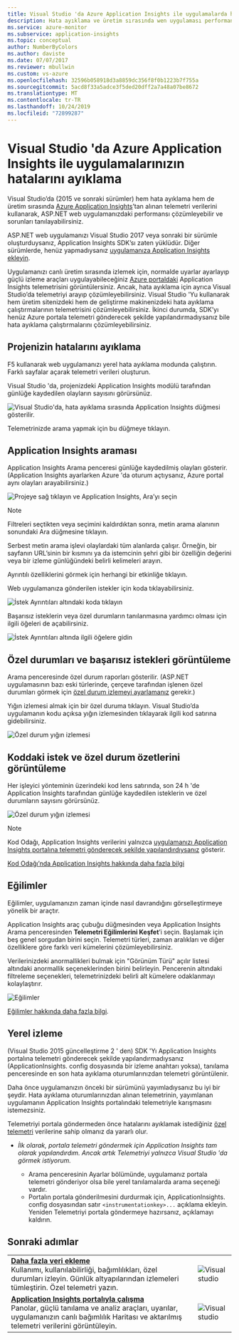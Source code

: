 ```yaml
---
title: Visual Studio 'da Azure Application Insights ile uygulamalarda hata ayıklama | Microsoft Docs
description: Hata ayıklama ve üretim sırasında wen uygulaması performans analizi ve tanılama.
ms.service: azure-monitor
ms.subservice: application-insights
ms.topic: conceptual
author: NumberByColors
ms.author: daviste
ms.date: 07/07/2017
ms.reviewer: mbullwin
ms.custom: vs-azure
ms.openlocfilehash: 32596b058918d3a8859dc356f8f0b1223b7f755a
ms.sourcegitcommit: 5acd8f33a5adce3f5ded20dff2a7a48a07be8672
ms.translationtype: MT
ms.contentlocale: tr-TR
ms.lasthandoff: 10/24/2019
ms.locfileid: "72899287"
---
```

# <a name="debug-your-applications-with-azure-application-insights-in-visual-studio"></a>Visual Studio 'da Azure Application Insights ile uygulamalarınızın hatalarını ayıklama
Visual Studio’da (2015 ve sonraki sürümler) hem hata ayıklama hem de üretim sırasında [Azure Application Insights](../../azure-monitor/app/app-insights-overview.md)’tan alınan telemetri verilerini kullanarak, ASP.NET web uygulamanızdaki performansı çözümleyebilir ve sorunları tanılayabilirsiniz.

ASP.NET web uygulamanızı Visual Studio 2017 veya sonraki bir sürümle oluşturduysanız, Application Insights SDK’sı zaten yüklüdür. Diğer sürümlerde, henüz yapmadıysanız [uygulamanıza Application Insights ekleyin](../../azure-monitor/app/asp-net.md).

Uygulamanızı canlı üretim sırasında izlemek için, normalde uyarlar ayarlayıp güçlü izleme araçları uygulayabileceğiniz [Azure portaldaki](https://portal.azure.com) Application Insights telemetrisini görüntülersiniz. Ancak, hata ayıklama için ayrıca Visual Studio’da telemetriyi arayıp çözümleyebilirsiniz. Visual Studio 'Yu kullanarak hem üretim sitenizdeki hem de geliştirme makinenizdeki hata ayıklama çalıştırmalarının telemetrisini çözümleyebilirsiniz. İkinci durumda, SDK’yı henüz Azure portala telemetri gönderecek şekilde yapılandırmadıysanız bile hata ayıklama çalıştırmalarını çözümleyebilirsiniz. 

## <a name="run"></a> Projenizin hatalarını ayıklama
F5 kullanarak web uygulamanızı yerel hata ayıklama modunda çalıştırın. Farklı sayfalar açarak telemetri verileri oluşturun.

Visual Studio 'da, projenizdeki Application Insights modülü tarafından günlüğe kaydedilen olayların sayısını görürsünüz.

![Visual Studio'da, hata ayıklama sırasında Application Insights düğmesi gösterilir.](./media/visual-studio/appinsights-09eventcount.png)

Telemetrinizde arama yapmak için bu düğmeye tıklayın. 

## <a name="application-insights-search"></a>Application Insights araması
Application Insights Arama penceresi günlüğe kaydedilmiş olayları gösterir. (Application Insights ayarlarken Azure 'da oturum açtıysanız, Azure portal aynı olayları arayabilirsiniz.)

![Projeye sağ tıklayın ve Application Insights, Ara’yı seçin](./media/visual-studio/34.png)

> [!NOTE] 
> Filtreleri seçtikten veya seçimini kaldırdıktan sonra, metin arama alanının sonundaki Ara düğmesine tıklayın.
>

Serbest metin arama işlevi olaylardaki tüm alanlarda çalışır. Örneğin, bir sayfanın URL’sinin bir kısmını ya da istemcinin şehri gibi bir özelliğin değerini veya bir izleme günlüğündeki belirli kelimeleri arayın.

Ayrıntılı özelliklerini görmek için herhangi bir etkinliğe tıklayın.

Web uygulamanıza gönderilen istekler için koda tıklayabilirsiniz.

![İstek Ayrıntıları altındaki koda tıklayın](./media/visual-studio/31.png)

Başarısız isteklerin veya özel durumların tanılanmasına yardımcı olması için ilgili öğeleri de açabilirsiniz.

![İstek Ayrıntıları altında ilgili öğelere gidin](./media/visual-studio/41.png)

## <a name="view-exceptions-and-failed-requests"></a>Özel durumları ve başarısız istekleri görüntüleme
Arama penceresinde özel durum raporları gösterilir. (ASP.NET uygulamasının bazı eski türlerinde, çerçeve tarafından işlenen özel durumları görmek için [özel durum izlemeyi ayarlamanız](../../azure-monitor/app/asp-net-exceptions.md) gerekir.)

Yığın izlemesi almak için bir özel duruma tıklayın. Visual Studio’da uygulamanın kodu açıksa yığın izlemesinden tıklayarak ilgili kod satırına gidebilirsiniz.

![Özel durum yığın izlemesi](./media/visual-studio/17.png)

## <a name="view-request-and-exception-summaries-in-the-code"></a>Koddaki istek ve özel durum özetlerini görüntüleme
Her işleyici yönteminin üzerindeki kod lens satırında, son 24 h 'de Application Insights tarafından günlüğe kaydedilen isteklerin ve özel durumların sayısını görürsünüz.

![Özel durum yığın izlemesi](./media/visual-studio/21.png)

> [!NOTE] 
> Kod Odağı, Application Insights verilerini yalnızca [uygulamanızı Application Insights portalına telemetri gönderecek şekilde yapılandırdıysanız](../../azure-monitor/app/asp-net.md) gösterir.
>

[Kod Odağı’nda Application Insights hakkında daha fazla bilgi](../../azure-monitor/app/visual-studio-codelens.md)

## <a name="trends"></a>Eğilimler
Eğilimler, uygulamanızın zaman içinde nasıl davrandığını görselleştirmeye yönelik bir araçtır. 

Application Insights araç çubuğu düğmesinden veya Application Insights Arama penceresinden **Telemetri Eğilimlerini Keşfet**’i seçin. Başlamak için beş genel sorgudan birini seçin. Telemetri türleri, zaman aralıkları ve diğer özelliklere göre farklı veri kümelerini çözümleyebilirsiniz. 

Verilerinizdeki anormallikleri bulmak için "Görünüm Türü" açılır listesi altındaki anormallik seçeneklerinden birini belirleyin. Pencerenin altındaki filtreleme seçenekleri, telemetrinizdeki belirli alt kümelere odaklanmayı kolaylaştırır.

![Eğilimler](./media/visual-studio/51.png)

[Eğilimler hakkında daha fazla bilgi](../../azure-monitor/app/visual-studio-trends.md).

## <a name="local-monitoring"></a>Yerel izleme
(Visual Studio 2015 güncelleştirme 2 ' den) SDK 'Yı Application Insights portalına telemetri gönderecek şekilde yapılandırmadıysanız (ApplicationInsights. config dosyasında bir izleme anahtarı yoksa), tanılama penceresinde en son hata ayıklama oturumlarınızdan telemetri görüntülenir. 

Daha önce uygulamanızın önceki bir sürümünü yayımladıysanız bu iyi bir şeydir. Hata ayıklama oturumlarınızdan alınan telemetrinin, yayımlanan uygulamanın Application Insights portalındaki telemetriyle karışmasını istemezsiniz.

Telemetriyi portala göndermeden önce hatalarını ayıklamak istediğiniz [özel telemetri](../../azure-monitor/app/api-custom-events-metrics.md) verilerine sahip olmanız da yararlı olur.

* *İlk olarak, portala telemetri göndermek için Application Insights tam olarak yapılandırdım. Ancak artık Telemetriyi yalnızca Visual Studio 'da görmek istiyorum.*
  
  * Arama penceresinin Ayarlar bölümünde, uygulamanız portala telemetri gönderiyor olsa bile yerel tanılamalarda arama seçeneği vardır.
  * Portalın portala gönderilmesini durdurmak için, ApplicationInsights. config dosyasından satır `<instrumentationkey>...` açıklama ekleyin. Yeniden Telemetriyi portala göndermeye hazırsanız, açıklamayı kaldırın.


## <a name="next-steps"></a>Sonraki adımlar
|  |  |
| --- | --- |
| **[Daha fazla veri ekleme](../../azure-monitor/app/asp-net-more.md)**<br/>Kullanımı, kullanılabilirliği, bağımlılıkları, özel durumları izleyin. Günlük altyapılarından izlemeleri tümleştirin. Özel telemetri yazın. |![Visual studio](./media/visual-studio/64.png) |
| **[Application Insights portalıyla çalışma](../../azure-monitor/app/overview-dashboard.md)**<br/>Panolar, güçlü tanılama ve analiz araçları, uyarılar, uygulamanızın canlı bağımlılık Haritası ve aktarılmış telemetri verilerini görüntüleyin. |![Visual studio](./media/visual-studio/62.png) |

